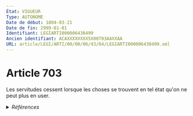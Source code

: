 ```yaml
---
État: VIGUEUR
Type: AUTONOME
Date de début: 1804-03-21
Date de fin: 2999-01-01
Identifiant: LEGIARTI000006430499
Ancien identifiant: ACAXXXXXXXX5X00703AAXXAA
URL: article/LEGI/ARTI/00/00/06/43/04/LEGIARTI000006430499.xml
---
```


<h1>Article 703</h1>

Les servitudes cessent lorsque les choses se trouvent en tel état qu'on ne peut
plus en user.


<details>
  <summary><em>Références</em></summary>

  <h2>Articles faisant référence à l'article</h2>
  
  <ul>
    <li>
      <a href="https://legal.tricoteuses.fr//redirection/LEGIARTI000006581803?vers=git&vers=legifrance">Code rural (nouveau) - article L123-14 AUTONOME MODIFIE, en vigueur du 1992-12-12 au 2006-01-01</a> CITATION source
    </li>
    <li>
      <a href="https://legal.tricoteuses.fr//redirection/LEGIARTI000006579312?vers=git&vers=legifrance">Code rural (ancien) - article 32 AUTONOME MODIFIE, en vigueur du 1955-09-28 au 1986-01-03</a> CITATION source
    </li>
    <li>
      <a href="https://legal.tricoteuses.fr//redirection/LEGIARTI000006579313?vers=git&vers=legifrance">Code rural (ancien) - article 32 AUTONOME ABROGE, en vigueur du 1986-01-03 au 1992-11-12</a> CITATION source
    </li>
    <li>
      <a href="https://legal.tricoteuses.fr//redirection/LEGIARTI000006581804?vers=git&vers=legifrance">Code rural (nouveau) - article L123-14 AUTONOME VIGUEUR, en vigueur depuis le 2006-01-01</a> PILOTE_SUIVEUR source
    </li>
  </ul>
  
  <h2>Références faites par l'article</h2>
  
  <ul>
    <li>
      2999-01-01 CITATION cible <a href="https://legal.tricoteuses.fr//redirection/LEGIARTI000006581803?vers=git&vers=legifrance">Code rural (nouveau) - article L123-14 AUTONOME MODIFIE, en vigueur du 1992-12-12 au 2006-01-01</a>
    </li>
    <li>
      2999-01-01 PILOTE_SUIVEUR cible <a href="https://legal.tricoteuses.fr//redirection/LEGIARTI000006581804?vers=git&vers=legifrance">Code rural (nouveau) - article L123-14 AUTONOME VIGUEUR, en vigueur depuis le 2006-01-01</a>
    </li>
    <li>
      2999-01-01 CITATION cible <a href="https://legal.tricoteuses.fr//redirection/LEGIARTI000006579313?vers=git&vers=legifrance">Code rural (ancien) - article 32 AUTONOME ABROGE, en vigueur du 1986-01-03 au 1992-11-12</a>
    </li>
    <li>
      CODIFICATION source Loi 1804-01-31
    </li>
    <li>
      CREATION source Loi 1804-01-31 promulguée le 10 février 1804
    </li>
  </ul>
</details>
